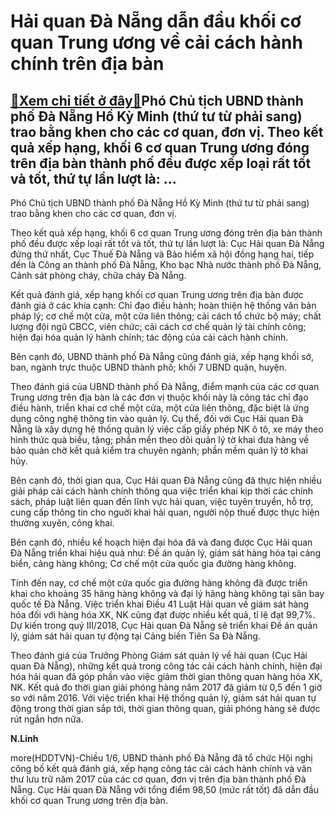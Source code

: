 Hải quan Đà Nẵng dẫn đầu khối cơ quan Trung ương về cải cách hành chính trên địa bàn
====================================================================================

[:gift:Xem chi tiết ở đây:gift:](https://hddtvn.com/hai-quan-da-nang-dan-dau-khoi-co-quan-trung-uong-ve-cai-cach-hanh-chinh-tren-dia-ban/)Phó Chủ tịch UBND thành phố Đà Nẵng Hồ Kỳ Minh (thứ tư từ phải sang) trao bằng khen cho các cơ quan, đơn vị. Theo kết quả xếp hạng, khối 6 cơ quan Trung ương đóng trên địa bàn thành phố đều được xếp loại rất tốt và tốt, thứ tự lần lượt là: …
-------------------------------------------------------------------------------------------------------------------------------------------------------------------------------------------------------------------------------------------------







 






 Phó Chủ tịch UBND thành phố Đà Nẵng Hồ Kỳ Minh (thứ tư từ phải sang) trao bằng khen cho các cơ quan, đơn vị. 


 


Theo kết quả xếp hạng, khối 6 cơ quan Trung ương đóng trên địa bàn thành phố đều được xếp loại rất tốt và tốt, thứ tự lần lượt là: Cục Hải quan Đà Nẵng đứng thứ nhất, Cục Thuế Đà Nẵng và Bảo hiểm xã hội đồng hạng hai, tiếp đến là Công an thành phố Đà Nẵng, Kho bạc Nhà nước thành phố Đà Nẵng, Cảnh sát phòng cháy, chữa cháy Đà Nẵng.


Kết quả đánh giá, xếp hạng khối cơ quan Trung ương trên địa bàn được đánh giá ở các khía cạnh: Chỉ đạo điều hành; hoàn thiện hệ thống văn bản pháp lý; cơ chế một cửa, một cửa liên thông; cải cách tổ chức bộ máy; chất lượng đội ngũ CBCC, viên chức; cải cách cơ chế quản lý tài chính công; hiện đại hóa quản lý hành chính; tác động của cải cách hành chính.


Bên cạnh đó, UBND thành phố Đà Nẵng cũng đánh giá, xếp hạng khối sở, ban, ngành trực thuộc UBND thành phố; khối 7 UBND quận, huyện.


Theo đánh giá của UBND thành phố Đà Nẵng, điểm mạnh của các cơ quan Trung ương trên địa bàn là các đơn vị thuộc khối này là công tác chỉ đạo điều hành, triển khai cơ chế một cửa, một cửa liên thông, đặc biệt là ứng dụng công nghệ thông tin vào quản lý. Cụ thể, đối với Cục Hải quan Đà Nẵng là xây dựng hệ thống quản lý việc cấp giấy phép NK ô tô, xe máy theo hình thức quà biếu, tặng; phần mền theo dõi quản lý tờ khai đưa hàng về bảo quản chờ kết quả kiểm tra chuyên ngành; phần mềm quản lý tờ khai hủy.


Bên cạnh đó, thời gian qua, Cục Hải quan Đà Nẵng cũng đã thực hiện nhiều giải pháp cải cách hành chính thông qua việc triển khai kịp thời các chính sách, pháp luật liên quan đến lĩnh vực hải quan, việc tuyên truyền, hỗ trợ, cung cấp thông tin cho nguời khai hải quan, người nộp thuế được thực hiện thường xuyên, công khai.


 Bên cạnh đó, nhiều kế hoạch hiện đại hóa đã và đang được Cục Hải quan Đà Nẵng triển khai hiệu quả như: Đề án quản lý, giám sát hàng hóa tại cảng biển, cảng hàng không; Cơ chế một cửa quốc gia đường hàng không.


 Tính đến nay, cơ chế một cửa quốc gia đường hàng không đã được triển khai cho khoảng 35 hãng hàng không và đại lý hãng hàng không tại sân bay quốc tế Đà Nẵng. Việc triển khai Điều 41 Luật Hải quan về giám sát hàng hóa đối với hàng hóa XK, NK cũng đạt được nhiều kết quả, tỉ lệ đạt 99,7%. Dự kiến trong quý III/2018, Cục Hải quan Đà Nẵng sẽ triển khai Đề án quản lý, giám sát hải quan tự động tại Cảng biến Tiên Sa Đà Nẵng.


 Theo đánh giá của Trưởng Phòng Giám sát quản lý về hải quan (Cục Hải quan Đà Nẵng), những kết quả trong công tác cải cách hành chính, hiện đại hóa hải quan đã góp phần vào việc giảm thời gian thông quan hàng hóa XK, NK. Kết quả đo thời gian giải phóng hàng năm 2017 đã giảm từ 0,5 đến 1 giờ so với năm 2016. Với việc triển khai Hệ thống quản lý, giám sát hải quan tự động trong thời gian sắp tới, thời gian thông quan, giải phóng hàng sẽ được rút ngắn hơn nữa.






**N.Linh**



more(HDDTVN)-Chiều 1/6, UBND thành phố Đà Nẵng đã tổ chức Hội nghị công bố kết quả đánh giá, xếp hạng công tác cải cách hành chính và văn thư lưu trữ năm 2017 của các cơ quan, đơn vị trên địa bàn thành phố Đà Nẵng. Cục Hải quan Đà Nẵng với tổng điểm 98,50 (mức rất tốt) đã dẫn đầu khối cơ quan Trung ương trên địa bàn.

